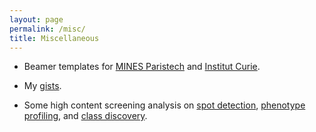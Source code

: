 ```yaml
---
layout: page
permalink: /misc/
title: Miscellaneous
---
```


* Beamer templates for [MINES Paristech](/assets/basic-theme/mines.zip) and [Institut Curie](/assets/basic-theme/curie.zip).

* My [gists](https://gist.github.com/jcboyd/).

* Some high content screening analysis on [spot detection](/assets/hcs/spot_detection_MDA231.html), [phenotype profiling](/assets/hcs/phenotype_profiling.html), and [class discovery](/assets/hcs/class_discovery.html).
